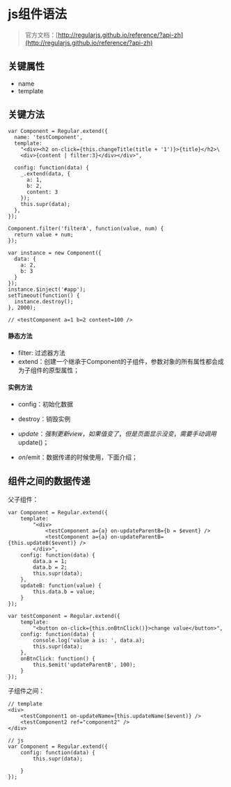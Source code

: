 # js组件语法

> 官方文档：[http://regularjs.github.io/reference/?api-zh](http://regularjs.github.io/reference/?api-zh)

## 关键属性

* name
* template

## 关键方法

```
var Component = Regular.extend({
  name: 'testComponent',
  template: 
    "<div><h2 on-click={this.changeTitle(title + '1')}>{title}</h2>\
    <div>{content | filter:3}</div></div>",

  config: function(data) {
    _.extend(data, {
      a: 1,
      b: 2,
      content: 3
    });
    this.supr(data);
  },
});

Component.filter('filterA', function(value, num) {
  return value + num;
});

var instance = new Component({
  data: {
    a: 2,
    b: 3
  }
});
instance.$inject('#app');
setTimeout(function() {
  instance.destroy();
}, 2000);

// <testComponent a=1 b=2 content=100 />
```

#### 静态方法

* filter: 过滤器方法
* extend：创建一个继承于Component的子组件，参数对象的所有属性都会成为子组件的原型属性；

#### 实例方法

* config：初始化数据

* destroy：销毁实例

* $update：强制更新view，如果值变了，但是页面显示没变，需要手动调用$update\(\)；

* $on/$emit：数据传递的时候使用，下面介绍；

## 组件之间的数据传递

父子组件：

```
var Component = Regular.extend({
    template: 
        "<div>
            <testComponent a={a} on-updateParentB={b = $event} />
            <testComponent a={a} on-updateParentB={this.updateB($event)} />
        </div>",
    config: function(data) {
        data.a = 1;
        data.b = 2;
        this.supr(data);
    },
    updateB: function(value) {
        this.data.b = value;
    }
});

var testComponent = Regular.extend({
    template: 
        "<button on-click={this.onBtnClick()}>change value</button>",
    config: function(data) {
        console.log('value a is: ', data.a);
        this.supr(data);
    },
    onBtnClick: function() {
        this.$emit('updateParentB', 100);
    }
});
```

子组件之间：

```
// template
<div>
    <testComponent1 on-updateName={this.updateName($event)} />
    <testComponent2 ref="component2" />
</div>

// js
var Component = Regular.extend({
    config: function(data) {
        this.supr(data);

    }    
});
```



